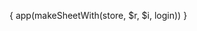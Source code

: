 { app(makeSheetWith(store, $r, $i, login)) }

<style>
  #md ul {
    margin: 0;
    padding: 0;
    list-style-type: none;
  }

  #md h1 {
    font-size: 6rem !important;
  }

  .right-0 {
    right: 0;
  }

  button:focus, input:focus, select:focus, [contenteditable]:focus {
    outline: none;
  }
</style>

<div class="py-1 cursor-pointer select-none px-2 hover:bg-gray-500 hover:text-white hidden">

</div>
